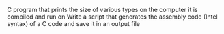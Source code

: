 C program that prints the size of various types on the computer it is compiled and run on
Write a script that generates the assembly code (Intel syntax) of a C code and save it in an output file
